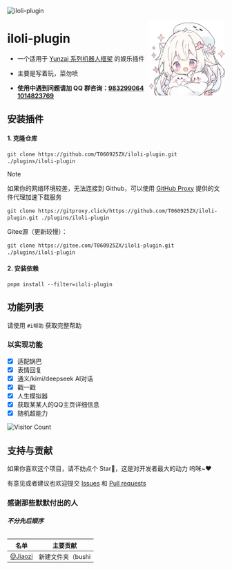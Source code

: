 ![iloli-plugin](https://socialify.git.ci/T060925ZX/iloli-plugin/image?description=1&font=Raleway&forks=1&issues=1&language=1&name=1&owner=1&pattern=Circuit%20Board&pulls=1&stargazers=1&theme=Auto)

<img decoding="async" align=right src="resources/logo.webp" width="35%">

# iloli-plugin

- 一个适用于 [Yunzai 系列机器人框架](https://github.com/yhArcadia/Yunzai-Bot-plugins-index) 的娱乐插件

- 主要是写着玩，菜勿喷

- **使用中遇到问题请加 QQ 群咨询：[983299064](https://qm.qq.com/q/ciLUvOjDyw)  [1014823769](https://qm.qq.com/q/tkbstruiGI)**

## 安装插件

#### 1. 克隆仓库

    git clone https://github.com/T060925ZX/iloli-plugin.git ./plugins/iloli-plugin

> [!NOTE]
> 如果你的网络环境较差，无法连接到 Github，可以使用 [GitHub Proxy](https://github.akams.cn/) 提供的文件代理加速下载服务
>
> ```
> git clone https://gitproxy.click/https://github.com/T060925ZX/iloli-plugin.git ./plugins/iloli-plugin
> ```
> Gitee源（更新较慢）：
> ```
> git clone https://gitee.com/T060925ZX/iloli-plugin.git ./plugins/iloli-plugin
> ```

#### 2. 安装依赖

```
pnpm install --filter=iloli-plugin
```

## 功能列表

请使用 `#i帮助` 获取完整帮助

### 以实现功能

- [x] 适配锅巴
- [x] 表情回复
- [x] 通义/kimi/deepseek AI对话
- [x] 戳一戳
- [x] 人生模拟器
- [x] 获取某某人的QQ主页详细信息
- [x] 随机超能力

<div align="left"> 
  
![Visitor Count](https://profile-counter.glitch.me/T060925ZX/count.svg)
  
</div>

## 支持与贡献

如果你喜欢这个项目，请不妨点个 Star🌟，这是对开发者最大的动力 呜咪~❤️

有意见或者建议也欢迎提交 [Issues](https://github.com/T060925ZX/iloli-plugin/issues) 和 [Pull requests](https://github.com/T060925ZX/iloli-plugin/pulls)

### 感谢那些默默付出的人
###### ***不分先后顺序***

| 名单 | 主要贡献 |
|:----: |:----: |
| [@Jiaozi](https://github.com/T060925ZX) | 新建文件夹（bushi |

